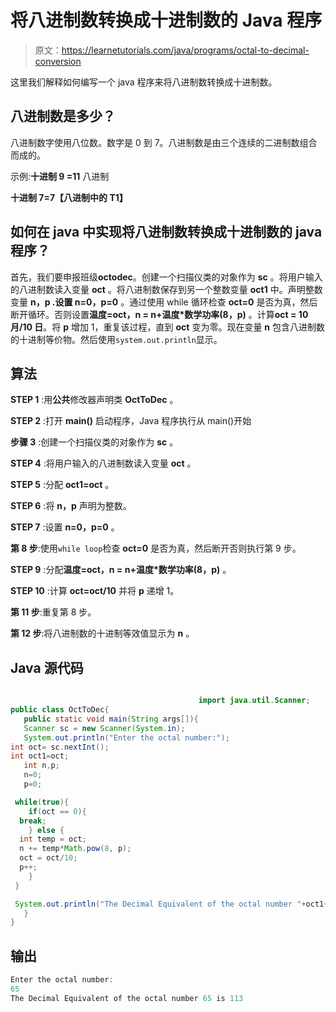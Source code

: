 # 将八进制数转换成十进制数的 Java 程序

> 原文：<https://learnetutorials.com/java/programs/octal-to-decimal-conversion>

这里我们解释如何编写一个 java 程序来将八进制数转换成十进制数。

## 八进制数是多少？

八进制数字使用八位数。数字是 0 到 7。八进制数是由三个连续的二进制数组合而成的。

示例:**十进制 9 =11** 八进制

**十进制 7=7【八进制中的 T1】**

## 如何在 java 中实现将八进制数转换成十进制数的 java 程序？

首先，我们要申报班级**octodec**。创建一个扫描仪类的对象作为 **sc** 。将用户输入的八进制数读入变量 **oct** 。将八进制数保存到另一个整数变量 **oct1** 中。声明整数变量 **n，p .设置 n=0，p=0** 。通过使用 while 循环检查 **oct=0** 是否为真，然后断开循环。否则设置**温度=oct，n = n+温度*数学功率(8，p)** 。计算**oct = 10 月/10 日**。将 **p** 增加 1，重复该过程，直到 **oct** 变为零。现在变量 **n** 包含八进制数的十进制等价物。然后使用`system.out.println`显示。

## 算法

**STEP 1** :用**公共**修改器声明类 **OctToDec** 。

**STEP 2** :打开 **main()** 启动程序，Java 程序执行从 main()开始

**步骤 3** :创建一个扫描仪类的对象作为 **sc** 。

**STEP 4** :将用户输入的八进制数读入变量 **oct** 。

**STEP 5** :分配 **oct1=oct** 。

**STEP 6** :将 **n，p** 声明为整数。

**STEP 7** :设置 **n=0，p=0** 。

**第 8 步**:使用`while loop`检查 **oct=0** 是否为真，然后断开否则执行第 9 步。

**STEP 9** :分配**温度=oct，n = n+温度*数学功率(8，p)** 。

**STEP 10** :计算 **oct=oct/10** 并将 **p** 递增 1。

**第 11 步**:重复第 8 步。

**第 12 步**:将八进制数的十进制等效值显示为 **n** 。

## Java 源代码

```java

                                          import java.util.Scanner;
public class OctToDec{  
   public static void main(String args[]){  
   Scanner sc = new Scanner(System.in);
   System.out.println("Enter the octal number:");
int oct= sc.nextInt();
int oct1=oct;
   int n,p;    
   n=0;
   p=0;

 while(true){    
    if(oct == 0){    
  break;    
    } else {    
  int temp = oct;    
  n += temp*Math.pow(8, p);    
  oct = oct/10;    
  p++;    
    }    
 } 

 System.out.println("The Decimal Equivalent of the octal number "+oct1+" is " +n);
   }
}

```

## 输出

```java
Enter the octal number:
65
The Decimal Equivalent of the octal number 65 is 113
```